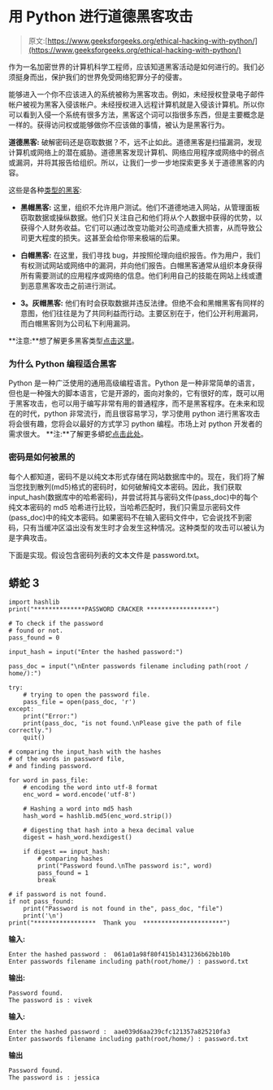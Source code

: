 # 用 Python 进行道德黑客攻击

> 原文:[https://www.geeksforgeeks.org/ethical-hacking-with-python/](https://www.geeksforgeeks.org/ethical-hacking-with-python/)

作为一名加密世界的计算机科学工程师，应该知道黑客活动是如何进行的。我们必须挺身而出，保护我们的世界免受网络犯罪分子的侵害。

能够进入一个你不应该进入的系统被称为黑客攻击。例如，未经授权登录电子邮件帐户被视为黑客入侵该帐户。未经授权进入远程计算机就是入侵该计算机。所以你可以看到入侵一个系统有很多方法，黑客这个词可以指很多东西，但是主要概念是一样的。获得访问权或能够做你不应该做的事情，被认为是黑客行为。

**道德黑客:**
破解密码还是窃取数据？不，远不止如此。道德黑客是扫描漏洞，发现计算机或网络上的潜在威胁。道德黑客发现计算机、网络应用程序或网络中的弱点或漏洞，并将其报告给组织。所以，让我们一步一步地探索更多关于道德黑客的内容。

这些是各种[类型的黑客](https://www.geeksforgeeks.org/types-of-hackers/):

*   **黑帽黑客:**
    这里，组织不允许用户测试。他们不道德地进入网站，从管理面板窃取数据或操纵数据。他们只关注自己和他们将从个人数据中获得的优势，以获得个人财务收益。它们可以通过改变功能对公司造成重大损害，从而导致公司更大程度的损失。这甚至会给你带来极端的后果。

*   **白帽黑客:**
    在这里，我们寻找 bug，并按照伦理向组织报告。作为用户，我们有权测试网站或网络中的漏洞，并向他们报告。白帽黑客通常从组织本身获得所有需要测试的应用程序或网络的信息。他们利用自己的技能在网站上线或遭到恶意黑客攻击之前进行测试。

*   **3。灰帽黑客:**
    他们有时会获取数据并违反法律。但绝不会和黑帽黑客有同样的意图，他们往往是为了共同利益而行动。主要区别在于，他们公开利用漏洞，而白帽黑客则为公司私下利用漏洞。

**注意:**想了解更多黑客类型[点击这里](https://www.geeksforgeeks.org/types-of-hackers/)。

### 为什么 Python 编程适合黑客

Python 是一种广泛使用的通用高级编程语言。Python 是一种非常简单的语言，但也是一种强大的脚本语言，它是开源的，面向对象的，它有很好的库，既可以用于黑客攻击，也可以用于编写非常有用的普通程序，而不是黑客程序。在未来和现在的时代，python 非常流行，而且很容易学习，学习使用 python 进行黑客攻击将会很有趣，您将会以最好的方式学习 python 编程。市场上对 python 开发者的需求很大。
**注:**了解更多蟒蛇[点击此处](https://www.geeksforgeeks.org/python-programming-language/)。

### 密码是如何被黑的

每个人都知道，密码不是以纯文本形式存储在网站数据库中的。现在，我们将了解当您找到散列(md5)格式的密码时，如何破解纯文本密码。因此，我们获取 input_hash(数据库中的哈希密码)，并尝试将其与密码文件(pass_doc)中的每个纯文本密码的 md5 哈希进行比较，当哈希匹配时，我们只需显示密码文件(pass_doc)中的纯文本密码。如果密码不在输入密码文件中，它会说找不到密码，只有当缓冲区溢出没有发生时才会发生这种情况。这种类型的攻击可以被认为是字典攻击。

下面是实现。假设包含密码列表的文本文件是 password.txt。

## 蟒蛇 3

```
import hashlib
print("**************PASSWORD CRACKER ******************")

# To check if the password
# found or not.
pass_found = 0                                     

input_hash = input("Enter the hashed password:")

pass_doc = input("\nEnter passwords filename including path(root / home/):")

try:
    # trying to open the password file.
    pass_file = open(pass_doc, 'r')             
except:
    print("Error:")
    print(pass_doc, "is not found.\nPlease give the path of file correctly.")
    quit()

# comparing the input_hash with the hashes
# of the words in password file,
# and finding password.

for word in pass_file:
    # encoding the word into utf-8 format
    enc_word = word.encode('utf-8') 

    # Hashing a word into md5 hash
    hash_word = hashlib.md5(enc_word.strip())  

    # digesting that hash into a hexa decimal value    
    digest = hash_word.hexdigest()        

    if digest == input_hash:
        # comparing hashes
        print("Password found.\nThe password is:", word)  
        pass_found = 1
        break

# if password is not found.
if not pass_found:
    print("Password is not found in the", pass_doc, "file")  
    print('\n')
print("*****************  Thank you  **********************")
```

**输入:**

```
Enter the hashed password :  061a01a98f80f415b1431236b62bb10b 
Enter passwords filename including path(root/home/) : password.txt
```

**输出:**

```
Password found.
The password is : vivek 
```

**输入:**

```
Enter the hashed password :  aae039d6aa239cfc121357a825210fa3 
Enter passwords filename including path(root/home/) : password.txt
```

**输出**

```
Password found.
The password is : jessica 
```